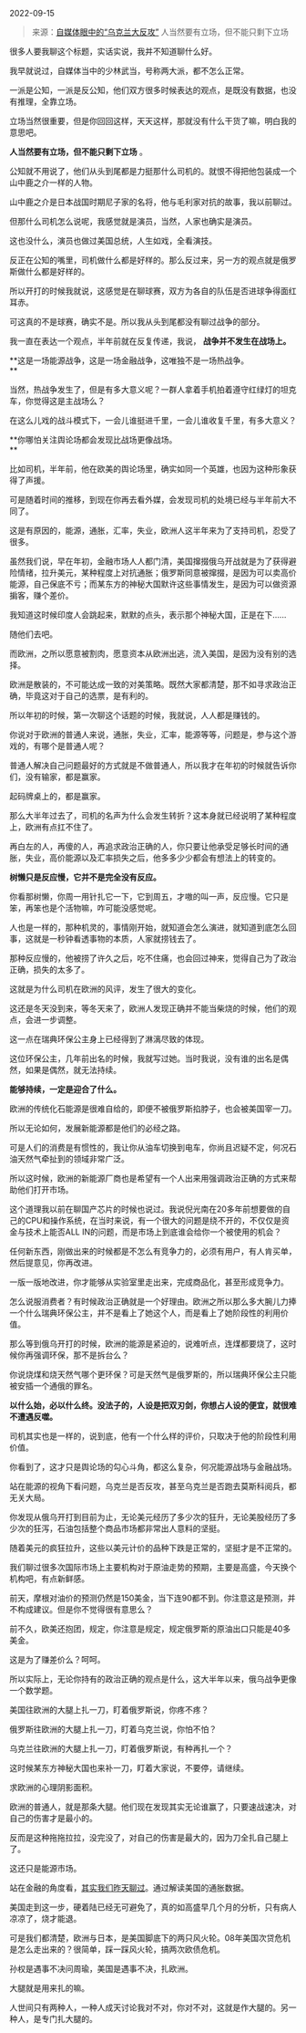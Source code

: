 2022-09-15

> 来源：[自媒体眼中的“乌克兰大反攻”](http://mp.weixin.qq.com/s?__biz=MzU0MjYwNDU2Mw==&mid=2247507552&idx=2&sn=2a8909e541734b03a84fea3ed7083c7b&chksm=fb1ab21ccc6d3b0ab8b50ce6ee511025459b6f5b4078e1b5af9dae7fdcf7aaf6afb500d12b69&scene=27#wechat_redirect)
> 人当然要有立场，但不能只剩下立场

很多人要我聊这个标题，实话实说，我并不知道聊什么好。

我早就说过，自媒体当中的少林武当，号称两大派，都不怎么正常。

一派是公知，一派是反公知，他们双方很多时候表达的观点，是既没有数据，也没有推理，全靠立场。  

立场当然很重要，但是你回回这样，天天这样，那就没有什么干货了嘛，明白我的意思吧。  

 **人当然要有立场，但不能只剩下立场** 。  

公知就不用说了，他们从头到尾都是力挺那什么司机的。就恨不得把他包装成一个山中鹿之介一样的人物。

山中鹿之介是日本战国时期尼子家的名将，他与毛利家对抗的故事，我以前聊过。

但那什么司机怎么说呢，我感觉就是演员，当然，人家也确实是演员。  

这也没什么，演员也做过美国总统，人生如戏，全看演技。  

反正在公知的嘴里，司机做什么都是好样的。那么反过来，另一方的观点就是俄罗斯做什么都是好样的。  

所以开打的时候我就说，这感觉是在聊球赛，双方为各自的队伍是否进球争得面红耳赤。  

可这真的不是球赛，确实不是。所以我从头到尾都没有聊过战争的部分。  

我一直在表达一个观点，半年前就在反复传递，我说， **战争并不发生在战场上。**

 **这是一场能源战争，这是一场金融战争，这唯独不是一场热战争。  
**

当然，热战争发生了，但是有多大意义呢？一群人拿着手机拍着遵守红绿灯的坦克车，你觉得这是主战场么？  

在这么儿戏的战斗模式下，一会儿谁挺进千里，一会儿谁收复千里，有多大意义？

 **你哪怕关注舆论场都会发现比战场更像战场。  
**

比如司机，半年前，他在欧美的舆论场里，确实如同一个英雄，也因为这种形象获得了声援。  

可是随着时间的推移，到现在你再去看外媒，会发现司机的处境已经与半年前大不同了。

这是有原因的，能源，通胀，汇率，失业，欧洲人这半年来为了支持司机，忍受了很多。  

虽然我们说，早在年初，金融市场人人都门清，美国撺掇俄乌开战就是为了获得避险情绪，拉升美元，某种程度上对抗通胀；俄罗斯同意被撺掇，是因为可以卖高价能源，自己保底不亏；而某东方的神秘大国默许这些事情发生，是因为可以做资源掮客，赚个差价。  

我知道这时候印度人会跳起来，默默的点头，表示那个神秘大国，正是在下......

随他们去吧。  

而欧洲，之所以愿意被割肉，愿意资本从欧洲出逃，流入美国，是因为没有别的选择。  

欧洲是散装的，不可能达成一致的对美策略。既然大家都清楚，那不如寻求政治正确，毕竟这对于自己的选票，是有利的。  

所以年初的时候，第一次聊这个话题的时候，我就说，人人都是赚钱的。  

你说对于欧洲的普通人来说，通胀，失业，汇率，能源等等，问题是，参与这个游戏的，有哪个是普通人呢？

普通人解决自己问题最好的方式就是不做普通人，所以我才在年初的时候就告诉你们，没有输家，都是赢家。  

起码牌桌上的，都是赢家。  

那么大半年过去了，司机的名声为什么会发生转折？这本身就已经说明了某种程度上，欧洲有点扛不住了。

再白左的人，再傻的人，再追求政治正确的人，你只要让他承受足够长时间的通胀，失业，高价能源以及汇率损失之后，他多多少少都会有想法上的转变的。  

 **树懒只是反应慢，它并不是完全没有反应。**

你看那树懒，你周一用针扎它一下，它到周五，才嗷的叫一声，反应慢。它只是笨，再笨也是个活物嘛，咋可能没感觉呢。

人也是一样的，那种机灵的，事情刚开始，就知道会怎么演进，就知道到底怎么回事，这就是一秒钟看透事物的本质，人家就捞钱去了。

那种反应慢的，他被捞了许久之后，吃不住痛，也会回过神来，觉得自己为了政治正确，损失的太多了。

这就是为什么司机在欧洲的风评，发生了很大的变化。  

这还是冬天没到来，等冬天来了，欧洲人发现正确并不能当柴烧的时候，他们的观点，会进一步调整。  

这一点在瑞典环保公主身上已经得到了淋漓尽致的体现。  

这位环保公主，几年前出名的时候，我就写过她。当时我说，没有谁的出名是偶然，如果是偶然，就无法持续。  

 **能够持续，一定是迎合了什么。**

欧洲的传统化石能源是很难自给的，即便不被俄罗斯掐脖子，也会被美国宰一刀。  

所以无论如何，发展新能源都是他们的必经之路。

可是人们的消费是有惯性的，我让你从油车切换到电车，你尚且迟疑不定，何况石油天然气牵扯到的领域非常广泛。

所以这时候，欧洲的新能源厂商也是希望有一个人出来用强调政治正确的方式来帮助他们打开市场。

这个道理我以前在聊国产芯片的时候也说过。我说倪光南在20多年前想要做的自己的CPU和操作系统，在当时来说，有一个很大的问题是绕不开的，不仅仅是资金与技术上能否ALL
IN的问题，而是市场上到底谁会给你一个被使用的机会？

任何新东西，刚做出来的时候都是不怎么有竞争力的，必须有用户，有人肯买单，然后提意见，你再改进。  

一版一版地改进，你才能够从实验室里走出来，完成商品化，甚至形成竞争力。  

怎么说服消费者？有时候政治正确就是一个好理由。欧洲之所以那么多大腕儿力捧一个什么瑞典环保公主，并不是看上了她这个人，而是看上了她阶段性的利用价值。

那么等到俄乌开打的时候，欧洲的能源是紧迫的，说难听点，连煤都要烧了，这时候你再强调环保，那不是拆台么？  

你说烧煤和烧天然气哪个更环保？可是天然气是俄罗斯的，所以瑞典环保公主只能被安插一个通俄的罪名。

 **以什么始，必以什么终。没法子的，人设是把双刃剑，你想占人设的便宜，就很难不遭遇反噬。**  

司机其实也是一样的，说到底，他有一个什么样的评价，只取决于他的阶段性利用价值。  

你看到了，这才只是舆论场的勾心斗角，都这么复杂，何况能源战场与金融战场。  

站在能源的视角下看问题，乌克兰是否反攻，甚至乌克兰是否跑去莫斯科阅兵，都无关大局。  

你发现从俄乌开打到目前为止，无论美元经历了多少次的狂升，无论美股经历了多少次的狂泻，石油包括整个商品市场都非常出人意料的坚挺。

随着美元的疯狂拉升，这些以美元计价的品种下跌是正常的，坚挺才是不正常的。  

我们聊过很多次国际市场上主要机构对于原油走势的预期，主要是高盛，今天换个机构吧，有点新鲜感。  

前天，摩根对油价的预测仍然是150美金，当下连90都不到。你注意这是预测，并不构成建议。但是你不觉得很有意思么？  

前不久，欧美还抱团，规定，你注意是规定，规定俄罗斯的原油出口只能是40多美金。

这是为了赚差价么？呵呵。  

所以实际上，无论你持有的政治正确的观点是什么，这大半年以来，俄乌战争更像一个数学题。  

美国往欧洲的大腿上扎一刀，盯着俄罗斯说，你疼不疼？

俄罗斯往欧洲的大腿上扎一刀，盯着乌克兰说，你怕不怕？  

乌克兰往欧洲的大腿上扎一刀，盯着俄罗斯说，有种再扎一个？  

这时候某东方神秘大国也来补一刀，盯着大家说，不要停，请继续。

求欧洲的心理阴影面积。

欧洲的普通人，就是那条大腿。他们现在发现其实无论谁赢了，只要速战速决，对自己的伤害才是最小的。  

反而是这种拖拖拉拉，没完没了，对自己的伤害是最大的，因为刀全扎自己腿上了。

这还只是能源市场。  

站在金融的角度看，[其实我们昨天聊过](http://mp.weixin.qq.com/s?__biz=MzU3NDc5Nzc0NQ==&mid=2247520213&idx=1&sn=823c2a2f0dde32377d8dcbe529d6df24&chksm=fd2e2d0bca59a41dc1a4c421323363d4f8832b296feb49fccde3efd4911989976964548d73dd&scene=21#wechat_redirect)。通过解读美国的通胀数据。

美国走到这一步，硬着陆已经无可避免了，真的如高盛早几个月的分析，只有病人凉凉了，烧才能退。  

可是我们都清楚，欧洲与日本，是美国脚底下的两只风火轮。08年美国次贷危机是怎么走出来的？很简单，踩一踩风火轮，搞两次欧债危机。  

孙权是遇事不决问周瑜，美国是遇事不决，扎欧洲。

大腿就是用来扎的嘛。  

人世间只有两种人，一种人成天讨论我对不对，你对不对，这就是作大腿的。另一种人，是专门扎大腿的。

